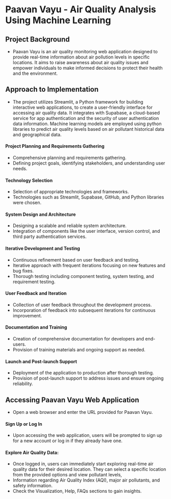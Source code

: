 # Paavan Vayu - Air Quality Analysis Using Machine Learning

## Project Background
- Paavan Vayu is an air quality monitoring web application designed to provide real-time information about air pollution levels in specific locations. It aims to raise awareness about air quality issues and empower individuals to make informed decisions to protect their health and the environment.


## Approach to Implementation
- The project utilizes Streamlit, a Python framework for building interactive web applications, to create a user-friendly interface for accessing air quality data. It integrates with Supabase, a cloud-based service for app authentication and the security of user authentication data  information. Machine learning models are employed using python libraries to predict air quality levels based on air pollutant historical data and geographical data.

#### Project Planning and Requirements Gathering
- Comprehensive planning and requirements gathering.
- Defining project goals, identifying stakeholders, and understanding user needs.

#### Technology Selection 
- Selection of appropriate technologies and frameworks.
- Technologies such as Streamlit, Supabase, GitHub, and Python libraries were chosen.

#### System Design and Architecture
- Designing a scalable and reliable system architecture.
- Integration of components like the user interface, version control, and third party authentication services.

#### Iterative Development and Testing
- Continuous refinement based on user feedback and testing.
- Iterative approach with frequent iterations focusing on new features and bug fixes.
- Thorough testing including component testing, system testing, and requirement testing.

#### User Feedback and Iteration
- Collection of user feedback throughout the development process.
- Incorporation of feedback into subsequent iterations for continuous improvement.

#### Documentation and Training
- Creation of comprehensive documentation for developers and end-users.
- Provision of training materials and ongoing support as needed.

#### Launch and Post-launch Support
- Deployment of the application to production after thorough testing.
- Provision of post-launch support to address issues and ensure ongoing reliability.

## Accessing Paavan Vayu Web Application
- Open a web browser and enter the URL provided for Paavan Vayu.

#### Sign Up or Log In

- Upon accessing the web application, users will be prompted to sign up for a new account or log in if they already have one.

#### Explore Air Quality Data:

- Once logged in, users can immediately start exploring real-time air quality data for their desired location. They can select a specific location from the provided options and view pollutant levels, 
- Information regarding Air Quality Index (AQI), major air pollutants, and safety information.
- Check the Visualization, Help, FAQs sections to gain insights.
